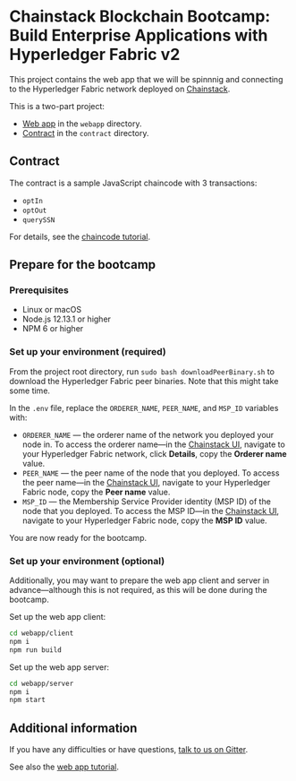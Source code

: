 # Chainstack Blockchain Bootcamp: Build Enterprise Applications with Hyperledger Fabric v2

This project contains the web app that we will be spinnnig and connecting to the Hyperledger Fabric network deployed on [Chainstack](https://chainstack.com).

This is a two-part project:
* [Web app](https://chainstack.com/deploy-a-hyperledger-fabric-v2-web-app-using-sdk-for-node-js/) in the `webapp` directory.
* [Contract](https://docs.chainstack.com/tutorials/fabric/universal-basic-income-opt-in-chaincode#universal-basic-income-opt-in-chaincode) in the `contract` directory.

## Contract

The contract is a sample JavaScript chaincode with 3 transactions:
  - `optIn`
  - `optOut`
  - `querySSN`

For details, see the [chaincode tutorial](https://docs.chainstack.com/tutorials/fabric/universal-basic-income-opt-in-chaincode#universal-basic-income-opt-in-chaincode).

## Prepare for the bootcamp

### Prerequisites
* Linux or macOS
* Node.js 12.13.1 or higher
* NPM 6 or higher

### Set up your environment (required)

From the project root directory, run `sudo bash downloadPeerBinary.sh` to download the Hyperledger Fabric peer binaries. Note that this might take some time.

In the `.env` file, replace the `ORDERER_NAME`, `PEER_NAME`, and `MSP_ID` variables with:

* `ORDERER_NAME` — the orderer name of the network you deployed your node in. To access the orderer name—in the [Chainstack UI](https://console.chainstack.com/), navigate to your Hyperledger Fabric network, click **Details**, copy the **Orderer name** value.
* `PEER_NAME` — the peer name of the node that you deployed. To access the peer name—in the [Chainstack UI](https://console.chainstack.com/), navigate to your Hyperledger Fabric node, copy the **Peer name** value.
* `MSP_ID` — the Membership Service Provider identity (MSP ID) of the node that you deployed. To access the MSP ID—in the [Chainstack UI](https://console.chainstack.com/), navigate to your Hyperledger Fabric node, copy the **MSP ID** value.

You are now ready for the bootcamp.

### Set up your environment (optional)

Additionally, you may want to prepare the web app client and server in advance—although this is not required, as this will be done during the bootcamp.

Set up the web app client:

```sh
cd webapp/client
npm i
npm run build
```

Set up the web app server:

```sh
cd webapp/server
npm i
npm start
```

## Additional information

If you have any difficulties or have questions, [talk to us on Gitter](https://gitter.im/chainstack/fabric-bootcamp).

See also the [web app tutorial](https://chainstack.com/deploy-a-hyperledger-fabric-v2-web-app-using-sdk-for-node-js/).